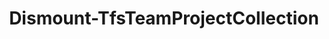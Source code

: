 ﻿---
title: Dismount-TfsTeamProjectCollection
breadcrumbs: [ "TeamProjectCollection" ]
parent: "TeamProjectCollection"
description: "Detaches a team project collection database from a Team Foundation Server installation."
remarks: "Before you move a collection, you must first detach it from the deployment of TFS on which it is running. It's very important that you do not skip this step. When you detach a collection, all jobs and services are stopped, and then the collection database is stopped. In addition, the detach process copies over the collection-specific data from the configuration database and saves it as part of the team project collection database. This configuration data is what allows the collection database to be attached to a different deployment of TFS. If that data is not present, you cannot attach the collection to any deployment of TFS except the one from which it originated. If detachment succeeds, this cmdlets returns the original database connection string. It is required to re-attach the collection to TFS."
parameterSets: 
  "_All_": [ Collection, Reason, Server, Timeout ] 
  "__AllParameterSets":  
    Collection: 
      type: "object"  
      position: "0"  
      required: true  
    Reason: 
      type: "string"  
    Server: 
      type: "object"  
    Timeout: 
      type: "TimeSpan" 
parameters: 
  - name: "Collection" 
    description: "Specifies the collection to detach." 
    required: true 
    globbing: false 
    pipelineInput: "true (ByValue)" 
    position: 0 
    type: "object" 
  - name: "Reason" 
    description: "Speficies a Servicing Message (optional), to provide a message for users who might try to connect to projects in this collection while it is offline." 
    globbing: false 
    type: "string" 
  - name: "Timeout" 
    description: "Specifies the maximum period of time this cmdlet should wait for the detach procedure to complete. By default, it waits indefinitely until the collection servicing completes." 
    globbing: false 
    type: "TimeSpan" 
    defaultValue: "10675199.02:48:05.4775807" 
  - name: "Server" 
    description: "Specifies the URL to the Team Foundation Server to connect to, a TfsConfigurationServer object (Windows PowerShell only), or a VssConnection object. When omitted, it defaults to the connection set by Connect-TfsConfiguration (if any). For more details, see the Get-TfsConfigurationServer cmdlet." 
    globbing: false 
    type: "object"
inputs: 
  - type: "System.Object" 
    description: "Specifies the collection to detach."
outputs: 
  - type: "System.String" 
    description: 
notes: 
relatedLinks: 
  - text: "Online Version:" 
    uri: "https://tfscmdlets.dev/Cmdlets/TeamProjectCollection/Dismount-TfsTeamProjectCollection" 
  - text: "https://www.visualstudio.com/en-us/docs/setup-admin/tfs/admin/move-project-collection#1-detach-the-collection" 
    uri: 
aliases: 
examples: 
  - title: "----------  EXAMPLE 1  ----------" 
    code: "PS> Dismount-TfsTeamProjectCollection -Collection http://vsalm:8080/tfs/DefaultCollection -Reason \"Collection DefaultCollecton is down for maintenance\"" 
    remarks: "Detaches the project collection specified by the URL provided in the Collection argument, defining a Maintenance Message to be shown to users when they try to connect to that collection while it is detached"
---
